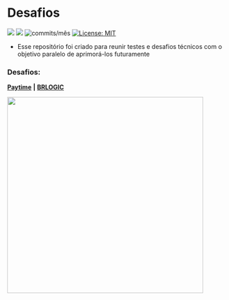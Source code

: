 # Desafios

<img src="https://img.shields.io/github/languages/count/Pereira-Araujo/desafios?style=flat-square"/> <img src="https://img.shields.io/github/last-commit/Pereira-Araujo/desafios?style=flat-square"/> <img alt="commits/mês" src="https://img.shields.io/github/commit-activity/m/Pereira-Araujo/desafios?style=flat-square"/> [![License: MIT](https://img.shields.io/badge/License-MIT-yellow.svg)](https://opensource.org/licenses/MIT)

- Esse repositório foi criado para reunir testes e desafios técnicos com o objetivo paralelo de aprimorá-los futuramente

### Desafios:

 [**Paytime**](https://github.com/Pereira-Araujo/desafios/tree/main/desafio_paytime) **|** [**BRLOGIC**](https://github.com/Pereira-Araujo/desafios/tree/main/desafio_brlogic)

<img src="https://codinginfinite.com/wp-content/uploads/2019/05/maxresdefault-1.jpg" width="450" />
